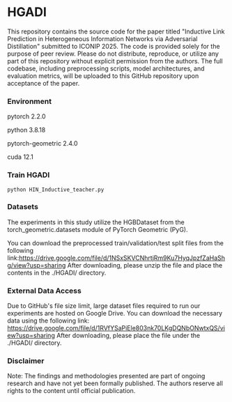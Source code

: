 # HGADI
This repository contains the source code for the paper titled "Inductive Link Prediction in Heterogeneous
Information Networks via Adversarial Distillation" submitted to ICONIP 2025. The code is provided solely for the purpose of peer review. Please do not distribute, reproduce, or utilize any part of this repository without explicit permission from the authors. The full codebase, including preprocessing scripts, model architectures, and evaluation metrics, will be uploaded to this GitHub repository upon acceptance of the paper. 

### Environment
pytorch 2.2.0

python 3.8.18

pytorch-geometric 2.4.0

cuda 12.1

### Train HGADI
`python HIN_Inductive_teacher.py`

### Datasets
The experiments in this study utilize the HGBDataset from the torch_geometric.datasets module of PyTorch Geometric (PyG). 

You can download the preprocessed train/validation/test split files from the following link:https://drive.google.com/file/d/1NSxSKVCNhrtjRm9Ku7HyqJpzfZaHaShg/view?usp=sharing
After downloading, please unzip the file and place the contents in the ./HGADI/ directory.
### External Data Access
Due to GitHub's file size limit, large dataset files required to run our experiments are hosted on Google Drive.
You can download the necessary data using the following link:
https://drive.google.com/file/d/1RVfYSaPiEle803nk70LKgDQNbONwtxQS/view?usp=sharing
After downloading, please place the file under the ./HGADI/ directory.

### Disclaimer
Note: The findings and methodologies presented are part of ongoing research and have not yet been formally published. The authors reserve all rights to the content until official publication.
